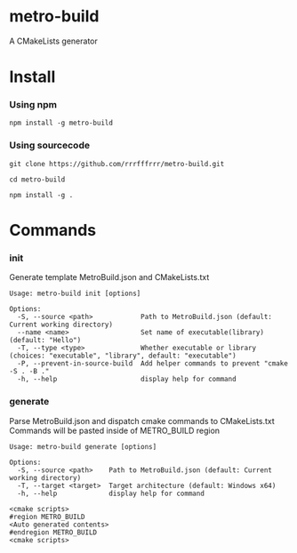 # metro-build
A CMakeLists generator

# Install
### Using npm
`npm install -g metro-build`
### Using sourcecode
`git clone https://github.com/rrrfffrrr/metro-build.git`

`cd metro-build`

`npm install -g .`

# Commands
### init
Generate template MetroBuild.json and CMakeLists.txt
```
Usage: metro-build init [options]

Options:
  -S, --source <path>            Path to MetroBuild.json (default: Current working directory)
  --name <name>                  Set name of executable(library) (default: "Hello")
  -T, --type <type>              Whether executable or library (choices: "executable", "library", default: "executable")
  -P, --prevent-in-source-build  Add helper commands to prevent "cmake -S . -B ."
  -h, --help                     display help for command
```
### generate
Parse MetroBuild.json and dispatch cmake commands to CMakeLists.txt  
Commands will be pasted inside of METRO_BUILD region
```
Usage: metro-build generate [options]

Options:
  -S, --source <path>    Path to MetroBuild.json (default: Current working directory)
  -T, --target <target>  Target architecture (default: Windows x64)
  -h, --help             display help for command
```
```
<cmake scripts>
#region METRO_BUILD
<Auto generated contents>
#endregion METRO_BUILD
<cmake scripts>
```